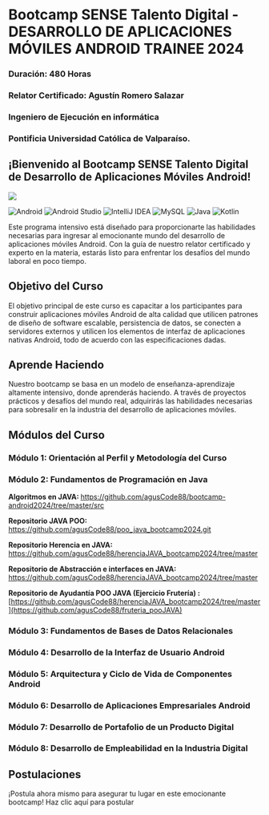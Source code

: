 # Bootcamp SENSE Talento Digital - DESARROLLO DE APLICACIONES MÓVILES ANDROID TRAINEE 2024
### Duración: 480 Horas

### Relator Certificado: Agustín Romero Salazar 

### Ingeniero de Ejecución en informática

### Pontificia Universidad Católica de Valparaíso.


## ¡Bienvenido al Bootcamp SENSE Talento Digital de Desarrollo de Aplicaciones Móviles Android!

 <p align="left">
   <img src="https://img.shields.io/badge/STATUS-EN%20DESAROLLO-green">
 </p>

 ![Android](https://img.shields.io/badge/Android-3DDC84?style=for-the-badge&logo=android&logoColor=white)
 ![Android Studio](https://img.shields.io/badge/android%20studio-346ac1?style=for-the-badge&logo=android%20studio&logoColor=white)
 ![IntelliJ IDEA](https://img.shields.io/badge/IntelliJIDEA-000000.svg?style=for-the-badge&logo=intellij-idea&logoColor=white)
 ![MySQL](https://img.shields.io/badge/mysql-4479A1.svg?style=for-the-badge&logo=mysql&logoColor=white)
 ![Java](https://img.shields.io/badge/java-%23ED8B00.svg?style=for-the-badge&logo=openjdk&logoColor=white)
 ![Kotlin](https://img.shields.io/badge/kotlin-%237F52FF.svg?style=for-the-badge&logo=kotlin&logoColor=white)

Este programa intensivo está diseñado para proporcionarte las habilidades necesarias para ingresar al emocionante mundo del desarrollo de aplicaciones móviles Android. Con la guía de nuestro relator certificado y experto en la materia, estarás listo para enfrentar los desafíos del mundo laboral en poco tiempo.

## Objetivo del Curso

El objetivo principal de este curso es capacitar a los participantes para construir aplicaciones móviles Android de alta calidad que utilicen patrones de diseño de software escalable, persistencia de datos, se conecten a servidores externos y utilicen los elementos de interfaz de aplicaciones nativas Android, todo de acuerdo con las especificaciones dadas.

## Aprende Haciendo

Nuestro bootcamp se basa en un modelo de enseñanza-aprendizaje altamente intensivo, donde aprenderás haciendo. A través de proyectos prácticos y desafíos del mundo real, adquirirás las habilidades necesarias para sobresalir en la industria del desarrollo de aplicaciones móviles.

## Módulos del Curso

### Módulo 1: Orientación al Perfil y Metodología del Curso

### Módulo 2: Fundamentos de Programación en Java

<strong>Algoritmos en JAVA: </strong>
https://github.com/agusCode88/bootcamp-android2024/tree/master/src

<strong>Repositorio JAVA POO: </strong>
https://github.com/agusCode88/poo_java_bootcamp2024.git

<strong>Repositorio Herencia en JAVA: </strong>
https://github.com/agusCode88/herenciaJAVA_bootcamp2024/tree/master

<strong>Repositorio de Abstracción e interfaces en JAVA: </strong>
https://github.com/agusCode88/herenciaJAVA_bootcamp2024/tree/master

<strong>Repositorio de Ayudantía POO JAVA (Ejercicio Frutería) : </strong>
[https://github.com/agusCode88/herenciaJAVA_bootcamp2024/tree/master](https://github.com/agusCode88/fruteria_pooJAVA)

### Módulo 3: Fundamentos de Bases de Datos Relacionales

### Módulo 4: Desarrollo de la Interfaz de Usuario Android

### Módulo 5: Arquitectura y Ciclo de Vida de Componentes Android

### Módulo 6: Desarrollo de Aplicaciones Empresariales Android

### Módulo 7: Desarrollo de Portafolio de un Producto Digital

### Módulo 8: Desarrollo de Empleabilidad en la Industria Digital

## Postulaciones

¡Postula ahora mismo para asegurar tu lugar en este emocionante bootcamp! Haz clic aquí para postular


